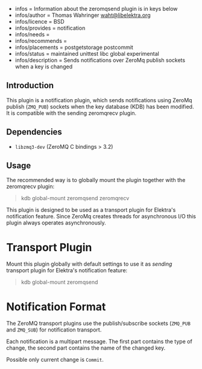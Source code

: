 - infos = Information about the zeromqsend plugin is in keys below
- infos/author = Thomas Wahringer <waht@libelektra.org>
- infos/licence = BSD
- infos/provides = notification
- infos/needs =
- infos/recommends =
- infos/placements = postgetstorage postcommit
- infos/status = maintained unittest libc global experimental
- infos/description = Sends notifications over ZeroMq publish sockets when a key is changed

## Introduction

This plugin is a notification plugin, which sends notifications using ZeroMq
publish (`ZMQ_PUB`) sockets when the key database (KDB) has been modified.
It is compatible with the sending zeromqrecv plugin.

## Dependencies

- `libzmq3-dev` (ZeroMQ C bindings > 3.2)

## Usage

The recommended way is to globally mount the plugin together with the zeromqrecv plugin:

> kdb global-mount zeromqsend zeromqrecv

This plugin is designed to be used as a transport plugin for Elektra's
notification feature.
Since ZeroMq creates threads for asynchronous I/O this plugin always operates
asynchronously.

# Transport Plugin

Mount this plugin globally with default settings to use it as *sending*
transport plugin for Elektra's notification feature:

> kdb global-mount zeromqsend

# Notification Format

The ZeroMQ transport plugins use the publish/subscribe sockets (`ZMQ_PUB` and
`ZMQ_SUB`) for notification transport.

Each notification is a multipart message. The first part contains the type of
change, the second part contains the name of the changed key.

Possible only current change is `Commit`.
